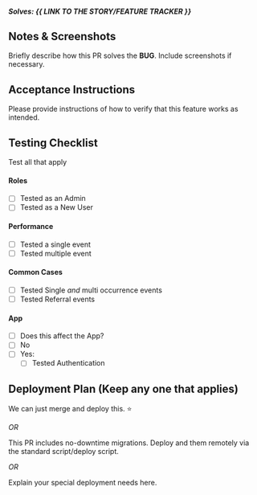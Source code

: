 ##### Solves: {{ LINK TO THE STORY/FEATURE TRACKER }}

## Notes & Screenshots
Briefly describe how this PR solves the **BUG**. Include screenshots if necessary.

## Acceptance Instructions
Please provide instructions of how to verify that this feature works as intended.

## Testing Checklist
Test all that apply

#### Roles
- [ ] Tested as an Admin
- [ ] Tested as a New User

[//]: # "Mention different roles as per project requirement"

#### Performance
- [ ] Tested a single event
- [ ] Tested multiple event

[//]: # "Mention different events as per project requirement"

#### Common Cases
- [ ] Tested Single *and* multi occurrence events
- [ ] Tested Referral events

[//]: # "Mention different roles as per project requirement"

[//]: # "Mention different modules that will be affected as per project requirement below. 
You can duplicate the App section to support more modules"

#### App
- [ ] Does this affect the App?
- [ ] No
- [ ] Yes:
  - [ ] Tested Authentication
  
[//]: # "Mention different modules to be tested as per project requirement under the Yes section"

## Deployment Plan (Keep any one that applies)

We can just merge and deploy this. :star:

*OR*

This PR includes no-downtime migrations. Deploy and them remotely via the standard
script/deploy script.

*OR*

Explain your special deployment needs here.

